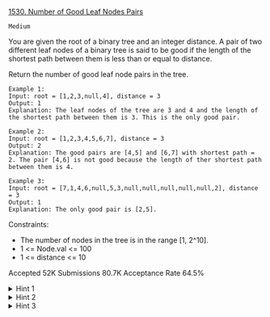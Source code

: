[1530. Number of Good Leaf Nodes Pairs](https://leetcode.com/problems/number-of-good-leaf-nodes-pairs/)

`Medium`

You are given the root of a binary tree and an integer distance. A pair of two different leaf nodes of a binary tree is said to be good if the length of the shortest path between them is less than or equal to distance.

Return the number of good leaf node pairs in the tree.

```
Example 1:
Input: root = [1,2,3,null,4], distance = 3
Output: 1
Explanation: The leaf nodes of the tree are 3 and 4 and the length of the shortest path between them is 3. This is the only good pair.

Example 2:
Input: root = [1,2,3,4,5,6,7], distance = 3
Output: 2
Explanation: The good pairs are [4,5] and [6,7] with shortest path = 2. The pair [4,6] is not good because the length of ther shortest path between them is 4.

Example 3:
Input: root = [7,1,4,6,null,5,3,null,null,null,null,null,2], distance = 3
Output: 1
Explanation: The only good pair is [2,5].
``` 

Constraints:

- The number of nodes in the tree is in the range [1, 2^10].
- 1 <= Node.val <= 100
- 1 <= distance <= 10

Accepted
52K
Submissions
80.7K
Acceptance Rate
64.5%

<details>
<summary>Hint 1</summary>

Start DFS from each leaf node. stop the DFS when the number of steps done > distance.

</details>
<details>
<summary>Hint 2</summary>

If you reach another leaf node within distance steps, add 1 to the answer.

</details>
<details>
<summary>Hint 3</summary>

Note that all pairs will be counted twice so divide the answer by 2.

</details>